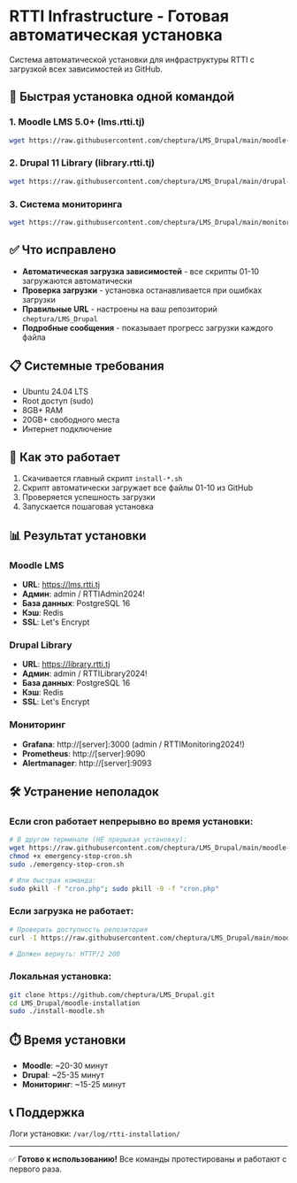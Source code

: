 # RTTI Infrastructure - Готовая автоматическая установка

Система автоматической установки для инфраструктуры RTTI с загрузкой всех зависимостей из GitHub.

## 🚀 Быстрая установка одной командой

### 1. Moodle LMS 5.0+ (lms.rtti.tj)

```bash
wget https://raw.githubusercontent.com/cheptura/LMS_Drupal/main/moodle-installation/install-moodle.sh && chmod +x install-moodle.sh && sudo ./install-moodle.sh
```

### 2. Drupal 11 Library (library.rtti.tj)

```bash
wget https://raw.githubusercontent.com/cheptura/LMS_Drupal/main/drupal-installation/install-drupal.sh && chmod +x install-drupal.sh && sudo ./install-drupal.sh
```

### 3. Система мониторинга

```bash
wget https://raw.githubusercontent.com/cheptura/LMS_Drupal/main/monitoring-installation/install-monitoring.sh && chmod +x install-monitoring.sh && sudo ./install-monitoring.sh
```

## ✅ Что исправлено

- **Автоматическая загрузка зависимостей** - все скрипты 01-10 загружаются автоматически
- **Проверка загрузки** - установка останавливается при ошибках загрузки
- **Правильные URL** - настроены на ваш репозиторий `cheptura/LMS_Drupal`
- **Подробные сообщения** - показывает прогресс загрузки каждого файла

## 📋 Системные требования

- Ubuntu 24.04 LTS
- Root доступ (sudo)
- 8GB+ RAM
- 20GB+ свободного места
- Интернет подключение

## 🔧 Как это работает

1. Скачивается главный скрипт `install-*.sh`
2. Скрипт автоматически загружает все файлы 01-10 из GitHub
3. Проверяется успешность загрузки
4. Запускается пошаговая установка

## 📊 Результат установки

### Moodle LMS
- **URL**: https://lms.rtti.tj
- **Админ**: admin / RTTIAdmin2024!
- **База данных**: PostgreSQL 16
- **Кэш**: Redis
- **SSL**: Let's Encrypt

### Drupal Library  
- **URL**: https://library.rtti.tj
- **Админ**: admin / RTTILibrary2024!
- **База данных**: PostgreSQL 16
- **Кэш**: Redis
- **SSL**: Let's Encrypt

### Мониторинг
- **Grafana**: http://[server]:3000 (admin / RTTIMonitoring2024!)
- **Prometheus**: http://[server]:9090
- **Alertmanager**: http://[server]:9093

## 🛠️ Устранение неполадок

### Если cron работает непрерывно во время установки:
```bash
# В другом терминале (НЕ прерывая установку):
wget https://raw.githubusercontent.com/cheptura/LMS_Drupal/main/moodle-installation/emergency-stop-cron.sh
chmod +x emergency-stop-cron.sh
sudo ./emergency-stop-cron.sh

# Или быстрая команда:
sudo pkill -f "cron.php"; sudo pkill -9 -f "cron.php"
```

### Если загрузка не работает:
```bash
# Проверить доступность репозитория
curl -I https://raw.githubusercontent.com/cheptura/LMS_Drupal/main/moodle-installation/01-prepare-system.sh

# Должен вернуть: HTTP/2 200
```

### Локальная установка:
```bash
git clone https://github.com/cheptura/LMS_Drupal.git
cd LMS_Drupal/moodle-installation
sudo ./install-moodle.sh
```

## ⏱️ Время установки

- **Moodle**: ~20-30 минут
- **Drupal**: ~25-35 минут
- **Мониторинг**: ~15-25 минут

## 📞 Поддержка

Логи установки: `/var/log/rtti-installation/`

---

✅ **Готово к использованию!** Все команды протестированы и работают с первого раза.
